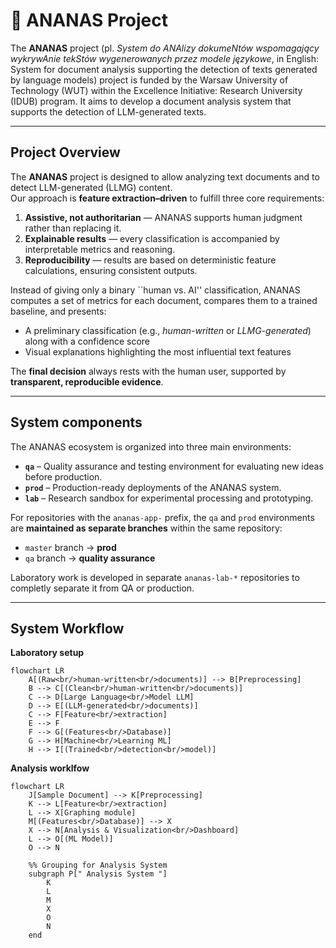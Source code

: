 # 🍍 ANANAS Project

The **ANANAS** project (pl. *System do ANAlizy dokumeNtów wspomagający wykrywAnie tekStów wygenerowanych przez modele językowe*, in English: System for document analysis supporting the detection of texts generated by language models) project
is funded by the Warsaw University of Technology (WUT) within the Excellence Initiative: Research University (IDUB) program. 
It aims to develop a document analysis system that supports the detection of LLM-generated texts. 

---

## Project Overview

The **ANANAS** project is designed to allow analyzing text documents and to detect LLM-generated (LLMG) content.  
Our approach is **feature extraction–driven** to fulfill three core requirements:

1. **Assistive, not authoritarian** — ANANAS supports human judgment rather than replacing it.  
2. **Explainable results** — every classification is accompanied by interpretable metrics and reasoning.  
3. **Reproducibility** — results are based on deterministic feature calculations, ensuring consistent outputs.

Instead of giving only a binary ``human vs. AI'' classification, ANANAS computes a set of metrics for each document, compares them to a trained baseline, and presents:
- A preliminary classification (e.g., *human-written* or *LLMG-generated*) along with a confidence score
- Visual explanations highlighting the most influential text features

The **final decision** always rests with the human user, supported by **transparent, reproducible evidence**.

---

## System components

The ANANAS ecosystem is organized into three main environments:

- **`qa`** – Quality assurance and testing environment for evaluating new ideas before production.  
- **`prod`** – Production-ready deployments of the ANANAS system.  
- **`lab`** – Research sandbox for experimental processing and prototyping.  

For repositories with the `ananas-app-` prefix, the `qa` and `prod` environments are **maintained as separate branches** within the same repository:
- `master` branch → **prod**
- `qa` branch → **quality assurance**

Laboratory work is developed in separate `ananas-lab-*` repositories to completly separate it from QA or production.

---

## System Workflow

**Laboratory setup**
```mermaid
flowchart LR
    A[(Raw<br/>human-written<br/>documents)] --> B[Preprocessing]
    B --> C[(Clean<br/>human-written<br/>documents)]
    C --> D[Large Language<br/>Model LLM]
    D --> E[(LLM-generated<br/>documents)]
    C --> F[Feature<br/>extraction]
    E --> F
    F --> G[(Features<br/>Database)]
    G --> H[Machine<br/>Learning ML]
    H --> I[(Trained<br/>detection<br/>model)]
```

**Analysis worklfow**
```mermaid
flowchart LR
    J[Sample Document] --> K[Preprocessing]
    K --> L[Feature<br/>extraction]
    L --> X[Graphing module]
    M[(Features<br/>Database)] --> X
    X --> N[Analysis & Visualization<br/>Dashboard]
    L --> O[(ML Model)]
    O --> N
    
    %% Grouping for Analysis System
    subgraph P[" Analysis System "]
        K
        L
        M
        X
        O
        N
    end
```
